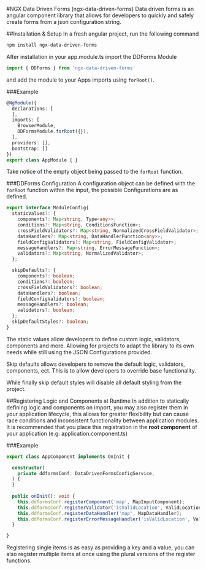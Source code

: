 #NGX Data Driven Forms (ngx-data-driven-forms)
Data driven forms is an angular component library that allows for developers to quickly and safely create forms from a json configuration string.

##Installation & Setup
In a fresh angular project, run the following command
```bash
npm install ngx-data-driven-forms
```
After installation in your app.module.ts import the DDForms Module
```ts
import { DDForms } from 'ngx-data-driven-forms'
```
and add the module to your Apps imports using `forRoot()`.

###Example
```ts
@NgModule({
  declarations: [
  ],
  imports: [
    BrowserModule,
    DDFormsModule.forRoot({}),
  ],
  providers: [],
  bootstrap: []
})
export class AppModule { }
```
Take notice of the empty object being passed to the `forRoot` function.

###DDForms Configuration
A configuration object can be defined with the `forRoot` function within the input, the possible Configurations are as defined.
```ts
export interface ModuleConfig{
  staticValues?: {
    components?: Map<string, Type<any>>;
    conditions?: Map<string, ConditionsFunction>;
    crossFieldValidators?: Map<string, NormalizedCrossFieldValidator>;
    dataHandlers?: Map<string, DataHandlerFunction<any>>;
    fieldConfigValidators?: Map<string, FieldConfigValidator>;
    messageHandlers?: Map<string, ErrorMessageFunction>;
    validators?: Map<string, NormalizedValidator>;
  };

  skipDefaults?: {
    components?: boolean;
    conditions?: boolean;
    crossFieldValidators?: boolean;
    dataHandlers?: boolean;
    fieldConfigValidators?: boolean;
    messageHandlers?: boolean;
    validators?: boolean;
  };
  skipDefaultStyles?: boolean;
}
```
The static values allow developers to define custom logic, validators, components and more. Allowing for projects to adapt the library to its own needs while still using the JSON Configurations provided.

Skip defaults allows developers to remove the default logic, validators, components, ect. This is to allow developers to override base functionality.

While finally skip default styles will disable all default styling from the project. 

##Registering Logic and Components at Runtime
In addition to statically defining logic and components on import, you may also register them in your application lifecycle, this allows for greater flexibility but can cause race conditions and inconsistent functionality between application modules. 
It is recommended that you place this registration in the **root component** of your application (e.g: application.component.ts)

###Example

```ts
export class AppComponent implements OnInit {

  constructor(
    private ddformsConf: DataDrivenFormsConfigService,
  ) {
  }
  
  public onInit(): void {
    this.ddformsConf.registerComponent('map', MapInputComponent);
    this.ddformsConf.registerValidator('isValidLocation', ValidLocationValidatorFunction);
    this.ddformsConf.registerDataHandler('map', MapDataHandler);
    this.ddformsConf.registerErrorMessageHandler('isValidLocation', ValidLocationErrorHandler);
  }

}
```

Registering single items is as easy as providing a key and a value, you can also register multiple items at once using the plural versions of the register functions.

